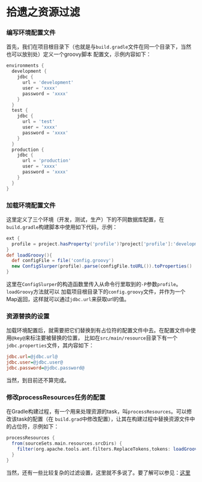 拾遗之资源过滤
=====================
### 编写环境配置文件
首先，我们在项目根目录下（也就是与`build.gradle`文件在同一个目录下，当然也可以放别处）定义一个groovy脚本
配置文，示例内容如下：
```groovy
environments {
  development {
    jdbc {
      url = 'development'
      user = 'xxxx'
      password = 'xxxx'
    }
  }
  test {
    jdbc {
      url = 'test'
      user = 'xxxx'
      password = 'xxxx'
    }
  }
  production {
    jdbc {
      url = 'production'
      user = 'xxxx'
      password = 'xxxx'
    }
  }
}
```

### 加载环境配置文件
这里定义了三个环境（开发，测试，生产）下的不同数据库配置，在`build.gradle`构建脚本中使用如下代码，示例：
```gradle
ext {
  profile = project.hasProperty('profile')?project['profile']:'development'
}
def loadGroovy(){
  def configFile = file('config.groovy')
  new ConfigSlurper(profile).parse(configFile.toURL()).toProperties()
}
```
这里在`ConfigSlurper`的构造函数里传入从命令行里取到的`-P`参数`profile`。`loadGroovy`方法就可以
加载项目根目录下的`config.groovy`文件，并作为一个Map返回，这样就可以通过`jdbc.url`来获取url的值。

### 资源替换的设置
加载环境配置后，就需要把它们替换到有占位符的配置文件中去。在配置文件中使用`@key@`来标注要被替换的位置，
比如在`src/main/resource`目录下有一个`jdbc.properties`文件，其内容如下：
```ini
jdbc.url=@jdbc.url@
jdbc.user=@jdbc.user@
jdbc.password=@jdbc.password@
```
当然，到目前还不算完成。

### 修改processResources任务的配置
在Gradle构建过程，有一个用来处理资源的task，叫`processResources`。可以修改该task的配置（在
`build.grad`中修改配置），让其在构建过程中替换资源文件中的占位符，示例如下：
```gradle
processResources {
  from(sourceSets.main.resources.srcDirs) {
    filter(org.apache.tools.ant.filters.ReplaceTokens,tokens: loadGroovy())
  }
}
```
当然，还有一些比较复杂的过滤设置，这里就不多说了。要了解可以参见：[这里](http://www.infoq.com/cn/articles/Gradle-application-in-large-Java-projects)
